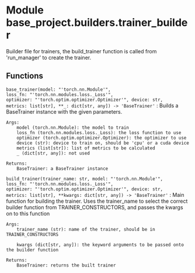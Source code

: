 Module base_project.builders.trainer_builder
============================================
Builder file for trainers, the build_trainer function is called from 'run_manager'
to create the trainer.

Functions
---------

    
`base_trainer(model: "'torch.nn.Module'", loss_fn: "'torch.nn.modules.loss._Loss'", optimizer: "'torch.optim.optimizer.Optimizer'", device: str, metrics: list[str], **_: dict[str, any]) -> 'BaseTrainer'`
:   Builds a BaseTrainer instance with the given parameters.
    
    Args:
        model (torch.nn.Module): the model to train
        loss_fn (torch.nn.modules.loss._Loss): the loss function to use
        optimizer (torch.optim.optimizer.Optimizer): the optimizer to use
        device (str): device to train on, should be 'cpu' or a cuda device
        metrics (list[str]): list of metrics to be calculated
        _ (dict[str, any]): not used
    
    Returns:
        BaseTrainer: a BaseTrainer instance

    
`build_trainer(trainer_name: str, model: "'torch.nn.Module'", loss_fn: "'torch.nn.modules.loss._Loss'", optimizer: "'torch.optim.optimizer.Optimizer'", device: str, metrics: list[str], **kwargs: dict[str, any]) -> 'BaseTrainer'`
:   Main function for building the trainer. Uses the trainer_name to select the correct builder
    function from TRAINER_CONSTRUCTORS, and passes the kwargs on to this function
    
    Args:
        trainer_name (str): name of the trainer, should be in TRAINER_CONSTRUCTORS
    
        kwargs (dict[str, any]): the keyword arguments to be passed onto the builder function
    
    Returns:
        BaseTrainer: returns the built trainer